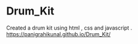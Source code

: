 # Drum_Kit
Created a drum kit using html , css and javascript .
https://panigrahikunal.github.io/Drum_Kit/
